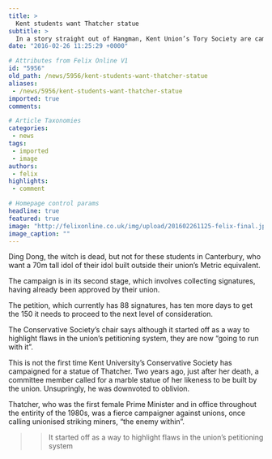 ```yaml
---
title: >
  Kent students want Thatcher statue
subtitle: >
  In a story straight out of Hangman, Kent Union’s Tory Society are campaigning for a 76m tall iron statue of the Iron Lady
date: "2016-02-26 11:25:29 +0000"

# Attributes from Felix Online V1
id: "5956"
old_path: /news/5956/kent-students-want-thatcher-statue
aliases:
 - /news/5956/kent-students-want-thatcher-statue
imported: true
comments:

# Article Taxonomies
categories:
 - news
tags:
 - imported
 - image
authors:
 - felix
highlights:
 - comment

# Homepage control params
headline: true
featured: true
image: "http://felixonline.co.uk/img/upload/201602261125-felix-final.jpg"
image_caption: ""
---
```


Ding Dong, the witch is dead, but not for these students in Canterbury, who want a 70m tall idol of their idol built outside their union’s Metric equivalent.

The campaign is in its second stage, which involves collecting signatures, having already been approved by their union.

The petition, which currently has 88 signatures, has ten more days to get the 150 it needs to proceed to the next level of consideration.

The Conservative Society’s chair says although it started off as a way to highlight flaws in the union’s petitioning system, they are now “going to run with it”.

This is not the first time Kent University’s Conservative Society has campaigned for a statue of Thatcher.  Two years ago, just after her death, a committee member called for a marble statue of her likeness to be built by the union. Unsupringly, he was downvoted to oblivion.

Thatcher, who was the first female Prime Minister and in office throughout the entirity of the 1980s,  was a fierce campaigner against unions, once calling unionised striking miners, “the enemy within”.
> > It started off as a way to highlight flaws in the union’s petitioning system
